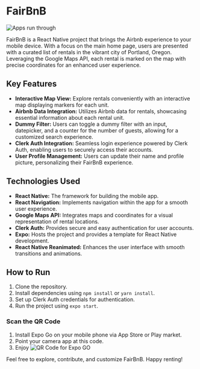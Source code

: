 

# FairBnB
![Apps run through](https://i.ibb.co/0fccb8G/Untitled-design-1.gif)

FairBnB is a React Native project that brings the Airbnb experience to your mobile device. With a focus on the main home page, users are presented with a curated list of rentals in the vibrant city of Portland, Oregon. Leveraging the Google Maps API, each rental is marked on the map with precise coordinates for an enhanced user experience.

## Key Features

- **Interactive Map View:** Explore rentals conveniently with an interactive map displaying markers for each unit.
- **Airbnb Data Integration:** Utilizes Airbnb data for rentals, showcasing essential information about each rental unit.
- **Dummy Filter:** Users can toggle a dummy filter with an input, datepicker, and a counter for the number of guests, allowing for a customized search experience.
- **Clerk Auth Integration:** Seamless login experience powered by Clerk Auth, enabling users to securely access their accounts.
- **User Profile Management:** Users can update their name and profile picture, personalizing their FairBnB experience.

## Technologies Used

- **React Native:** The framework for building the mobile app.
- **React Navigation:** Implements navigation within the app for a smooth user experience.
- **Google Maps API:** Integrates maps and coordinates for a visual representation of rental locations.
- **Clerk Auth:** Provides secure and easy authentication for user accounts.
- **Expo:** Hosts the project and provides a template for React Native development.
- **React Native Reanimated:** Enhances the user interface with smooth transitions and animations.

## How to Run

1. Clone the repository.
2. Install dependencies using `npm install` or `yarn install`.
3. Set up Clerk Auth credentials for authentication.
4. Run the project using `expo start`.
### Scan the QR Code
1. Install Expo Go on your mobile phone via App Store or Play market.
2. Point your camera app at this code.
3. Enjoy 
![QR Code for Expo GO](https://i.ibb.co/qD33jPf/Screenshot-2023-11-15-at-4-48-19-PM.png)

Feel free to explore, contribute, and customize FairBnB. Happy renting!

